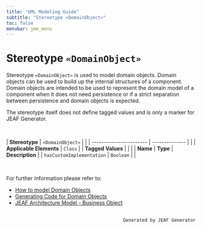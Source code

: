 ```yaml
---
title: "UML Modeling Guide"
subtitle: "Stereotype «DomainObject»"
toc: false
menubar: jmm_menu
---
```


# Stereotype `«DomainObject»`
Stereotype `«DomainObject»` is used to model domain objects. Domain objects can be used to build up the internal structures of a component. Domain objects are intended to be used to represent the domain model of a component when it does not need persistence or if a strict separation between persistence and domain objects is expected.

The stereotype itself does not define tagged values and is only a marker for JEAF Generator. 

<br>

| **Stereotype**          | `«DomainObject»` | |
| ----------------------- | -------------- | |
| **Applicable Elements** | `Class`        |
| **Tagged Values**       |                       |                                                                                                                                                                                                          |
| **Name**                | **Type**              | **Description**                                                                                                                                                                                          |
| `hasCustomImplementation`   | `Boolean` |  |

<br>

For further information please refer to:
- [How to model Domain Objects](/uml-modeling-guide/how-to-model-domain-objects)
- [Generating Code for Domain Objects](/developer-guide/code-for-domain-objects)
- [JEAF Architecture Model - Business Object](https://anaptecs.atlassian.net/wiki/spaces/JEAF/pages/515276970/JEAF+Architecture+Model#Business-Object)


<br>

<div style="text-align: right"><code>Generated by JEAF Generator</code></div>

    